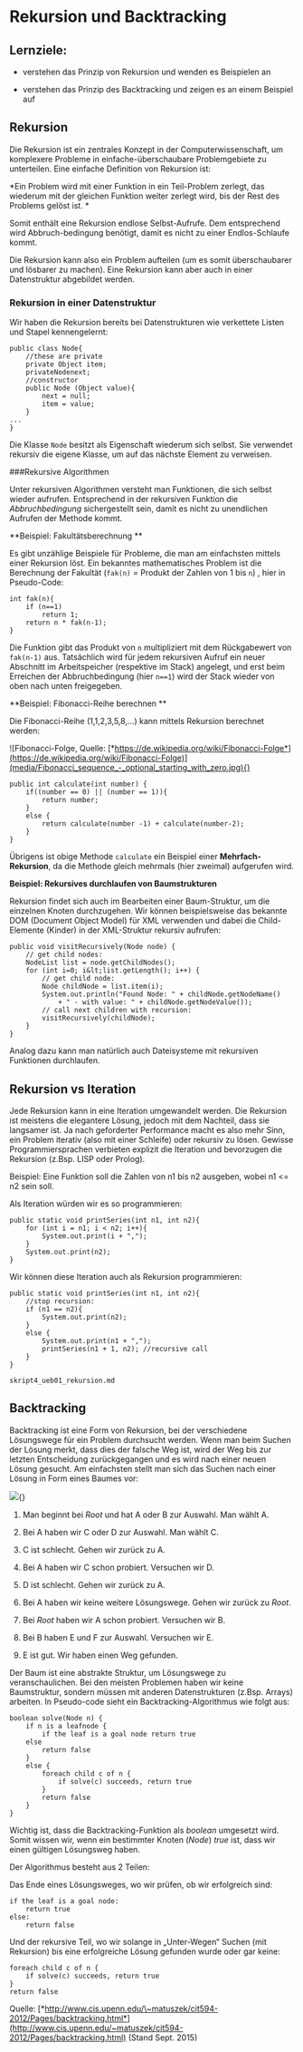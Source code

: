 Rekursion und Backtracking
===========================

Lernziele:
----------
* verstehen das Prinzip von Rekursion und wenden es Beispielen
 an

* verstehen das Prinzip des Backtracking und zeigen es an einem
    Beispiel auf

Rekursion
---------

Die Rekursion ist ein zentrales Konzept in der Computerwissenschaft, um
komplexere Probleme in einfache-überschaubare Problemgebiete zu
unterteilen. Eine einfache Definition von Rekursion ist:

*Ein Problem wird mit einer Funktion in ein Teil-Problem zerlegt, das
wiederum mit der gleichen Funktion weiter zerlegt wird, bis der Rest des
Problems gelöst ist. *

Somit enthält eine Rekursion endlose Selbst-Aufrufe. Dem entsprechend
wird Abbruch-bedingung benötigt, damit es nicht zu einer Endlos-Schlaufe
kommt.

Die Rekursion kann also ein Problem aufteilen (um es somit
überschaubarer und lösbarer zu machen). Eine Rekursion kann aber auch in
einer Datenstruktur abgebildet werden.

### Rekursion in einer Datenstruktur

Wir haben die Rekursion bereits bei Datenstrukturen wie verkettete
Listen und Stapel kennengelernt:

~~~~~~~~~~~~~~~~~~~~~~~~~~
public class Node{
	//these are private
	private Object item;
	privateNodenext;
	//constructor
	public Node (Object value){
		next = null;
		item = value;
	}
...
}
~~~~~~~~~~~~~~~~~~~~~~~~~~~

Die Klasse `Node` besitzt als Eigenschaft wiederum sich
selbst. Sie verwendet rekursiv die eigene Klasse, um auf das
nächste Element zu verweisen.

###Rekursive Algorithmen

Unter rekursiven Algorithmen versteht man Funktionen, die sich selbst wieder aufrufen. Entsprechend in der rekursiven Funktion die *Abbruchbedingung* sichergestellt sein, damit
es nicht zu unendlichen Aufrufen der Methode kommt.

**Beispiel: Fakultätsberechnung **

Es gibt unzählige Beispiele für Probleme, die man am einfachsten mittels
einer Rekursion löst. Ein bekanntes mathematisches Problem ist die
Berechnung der Fakultät (`fak(n)` = Produkt der Zahlen von 1 bis `n`) , hier in Pseudo-Code:

~~~~~~~~~~~~~~~~~~~~~~~~~~~~~~~~~~~~~
int fak(n){
	if (n==1)
		return 1;
	return n * fak(n-1);
}
~~~~~~~~~~~~~~~~~~~~~~~~~~~~~~~~~~~~~

Die Funktion gibt das Produkt von `n` multipliziert mit dem Rückgabewert von `fak(n-1)` aus. Tatsächlich wird für jedem rekursiven Aufruf ein neuer Abschnitt im Arbeitspeicher (respektive im Stack) angelegt, und erst beim Erreichen der Abbruchbedingung (hier `n==1`) wird der Stack wieder von oben nach unten freigegeben.

**Beispiel: Fibonacci-Reihe berechnen **

Die Fibonacci-Reihe (1,1,2,3,5,8,…)
kann mittels Rekursion berechnet werden:

![Fibonacci-Folge, Quelle: [*https://de.wikipedia.org/wiki/Fibonacci-Folge*](https://de.wikipedia.org/wiki/Fibonacci-Folge)](media/Fibonacci_sequence_-_optional_starting_with_zero.jpg){}

~~~~~~~~~~~~~~~~
public int calculate(int number) {
	if((number == 0) || (number == 1)){
		return number;
	}
	else {
		return calculate(number -1) + calculate(number-2);
	}
}
~~~~~~~~~~~~~~~~~~~


Übrigens ist obige Methode `calculate` ein Beispiel einer
**Mehrfach-Rekursion**, da die Methode gleich mehrmals (hier zweimal)
aufgerufen wird.

**Beispiel: Rekursives durchlaufen von Baumstrukturen**

Rekursion findet sich auch im Bearbeiten einer Baum-Struktur, um die
einzelnen Knoten durchzugehen. Wir können beispielsweise das bekannte
DOM (Document Object Model) für XML verwenden und dabei die
Child-Elemente (Kinder) in der XML-Struktur rekursiv aufrufen:

~~~~~~~~~~~~~~~~~~~~~~~
public void visitRecursively(Node node) {
	// get child nodes:
	NodeList list = node.getChildNodes();
	for (int i=0; i&lt;list.getLength(); i++) {
		// get child node:
		Node childNode = list.item(i);
		System.out.println("Found Node: " + childNode.getNodeName()
			+ " - with value: " + childNode.getNodeValue());
		// call next children with recursion:
		visitRecursively(childNode);
	}
}
~~~~~~~~~~~~~~~~~~~~~~~~

Analog dazu kann man natürlich auch Dateisysteme mit rekursiven Funktionen durchlaufen.

Rekursion vs Iteration
--------------------------

Jede Rekursion kann in eine Iteration umgewandelt werden. Die Rekursion
ist meistens die elegantere Lösung, jedoch mit dem Nachteil, dass sie
langsamer ist. Ja nach geforderter Performance macht es also mehr Sinn,
ein Problem iterativ (also mit einer Schleife) oder rekursiv zu lösen.
Gewisse Programmiersprachen verbieten explizit die Iteration und
bevorzugen die Rekursion (z.Bsp. LISP oder Prolog).

Beispiel: Eine Funktion soll die Zahlen von n1 bis n2 ausgeben, wobei n1 <= n2 sein soll.

Als Iteration würden wir es so programmieren:

~~~~~~~~~~~~~~~~~~~~
public static void printSeries(int n1, int n2){
	for (int i = n1; i < n2; i++){
		System.out.print(i + ",");
	}
	System.out.print(n2);
}
~~~~~~~~~~~~~~~~~~~~~

Wir können diese Iteration auch als Rekursion programmieren:

~~~~~~~~~~~~~~~~~~~~~~~
public static void printSeries(int n1, int n2){
	//stop recursion:
	if (n1 == n2){
		System.out.print(n2);
	} 
	else {
		System.out.print(n1 + ",");
		printSeries(n1 + 1, n2); //recursive call
	}
}
~~~~~~~~~~~~~~~~~~~~~~~

```include
skript4_ueb01_rekursion.md
```

Backtracking
-------------

Backtracking ist eine Form von Rekursion, bei der verschiedene
Lösungswege für ein Problem durchsucht werden. Wenn man beim Suchen der
Lösung merkt, dass dies der falsche Weg ist, wird der Weg bis zur
letzten Entscheidung zurückgegangen und es wird nach einer neuen Lösung
gesucht. Am einfachsten stellt man sich das Suchen nach einer Lösung in
Form eines Baumes vor:


![](media/tree.gif){}   

1. Man beginnt bei *Root* und hat A oder B zur Auswahl. Man wählt A.                                                                          
2. Bei A haben wir C oder D zur Auswahl. Man wählt C.                                                                          
3.  C ist schlecht. Gehen wir zurück zu A.

4.  Bei A haben wir C schon probiert. Versuchen wir D.                                                                          
5.  D ist schlecht. Gehen wir zurück zu A.
                                                                         
6.  Bei A haben wir keine weitere Lösungswege. Gehen wir zurück zu *Root*.                                                                          
7.  Bei *Root* haben wir A schon probiert. Versuchen wir B.                                                                          
8.  Bei B haben E und F zur Auswahl. Versuchen wir E.                                                                          
9.  E ist gut. Wir haben einen Weg gefunden.

Der Baum ist eine abstrakte Struktur, um Lösungswege zu
veranschaulichen. Bei den meisten Problemen haben wir keine
Baumstruktur, sondern müssen mit anderen Datenstrukturen (z.Bsp. Arrays)
arbeiten. In Pseudo-code sieht ein Backtracking-Algorithmus wie folgt
aus:

~~~~~~~~~~~~~~~~~~~~~~~~~~
boolean solve(Node n) {
	if n is a leafnode {
		if the leaf is a goal node return true
	else 
		return false
	}
	else {
		foreach child c of n {
			if solve(c) succeeds, return true
		}
		return false
	}
}
~~~~~~~~~~~~~~~~~~~~~~~~~~~

Wichtig ist, dass die Backtracking-Funktion als *boolean* umgesetzt
wird. Somit wissen wir, wenn ein bestimmter Knoten (*Node*) *true* ist,
dass wir einen gültigen Lösungsweg haben.

Der Algorithmus besteht aus 2 Teilen:

Das Ende eines Lösungsweges, wo wir prüfen, ob wir erfolgreich sind:

~~~~~~~~~~~~~~~~~~~~~~~~~~~
if the leaf is a goal node:
	return true
else: 
	return false
~~~~~~~~~~~~~~~~~~~~~~~~~~~

Und der rekursive Teil, wo wir solange in „Unter-Wegen“ Suchen (mit
Rekursion) bis eine erfolgreiche Lösung gefunden wurde oder gar keine:

~~~~~~~~~~~~~~~~~~~~~~~~~~~
foreach child c of n {
	if solve(c) succeeds, return true
}
return false
~~~~~~~~~~~~~~~~~~~~~~~~~~~

Quelle:
[*http://www.cis.upenn.edu/\~matuszek/cit594-2012/Pages/backtracking.html*](http://www.cis.upenn.edu/~matuszek/cit594-2012/Pages/backtracking.html)
(Stand Sept. 2015)

